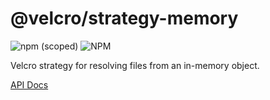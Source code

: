 # @velcro/strategy-memory

![npm (scoped)](https://img.shields.io/npm/v/@velcro/strategy-memory?style=flat-square)
![NPM](https://img.shields.io/npm/l/@velcro/strategy-memory?style=flat-square)

Velcro strategy for resolving files from an in-memory object.

[API Docs](https://github.com/ggoodman/velcro/tree/v0.53.0/docs/strategy-memory.md)
